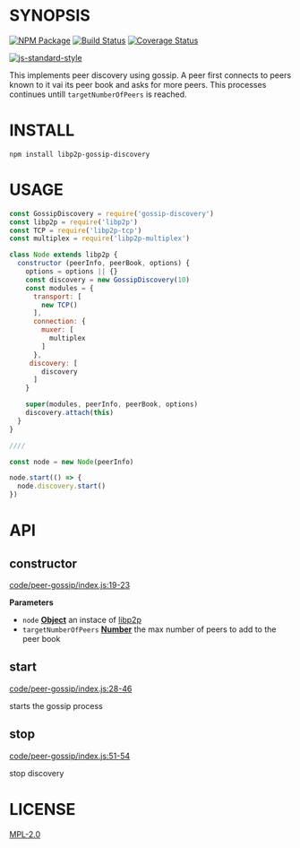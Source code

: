 # SYNOPSIS 

[![NPM Package](https://img.shields.io/npm/v/libp2p-gossip-discovery.svg?style=flat-square)](https://www.npmjs.org/package/libp2p-gossip-discovery)
[![Build Status](https://img.shields.io/travis/dfinity/js-libp2p-gossip-discovery.svg?branch=master&style=flat-square)](https://travis-ci.org/dfinity/js-libp2p-gossip-discovery)
[![Coverage Status](https://img.shields.io/coveralls/dfinity/js-libp2p-gossip-discovery.svg?style=flat-square)](https://coveralls.io/r/dfinity/js-libp2p-gossip-discovery)

[![js-standard-style](https://cdn.rawgit.com/feross/standard/master/badge.svg)](https://github.com/feross/standard)  

This implements peer discovery using gossip. A peer first connects to peers
known to it vai its peer book and asks for more peers. This processes continues
untill `targetNumberOfPeers` is reached.

# INSTALL
`npm install libp2p-gossip-discovery`

# USAGE

```javascript
const GossipDiscovery = require('gossip-discovery')
const libp2p = require('libp2p')
const TCP = require('libp2p-tcp')
const multiplex = require('libp2p-multiplex')

class Node extends libp2p {
  constructor (peerInfo, peerBook, options) {
    options = options || {}
    const discovery = new GossipDiscovery(10)
    const modules = {
      transport: [
        new TCP()
      ],
      connection: {
        muxer: [
          multiplex
        ]
      },
     discovery: [
        discovery 
      ]
    }

    super(modules, peerInfo, peerBook, options)
    discovery.attach(this)
  }
}

////

const node = new Node(peerInfo)

node.start(() => {
  node.discovery.start()
})

```

# API
## constructor

[code/peer-gossip/index.js:19-23](https://github.com/wanderer/dot-files/blob/b814be3a626a84f10652c9f2abfdbc0de7cd5f04/code/peer-gossip/index.js#L19-L23 "Source code on GitHub")

**Parameters**

-   `node` **[Object](https://developer.mozilla.org/en-US/docs/Web/JavaScript/Reference/Global_Objects/Object)** an instace of [libp2p](https://github.com/libp2p/js-libp2p)
-   `targetNumberOfPeers` **[Number](https://developer.mozilla.org/en-US/docs/Web/JavaScript/Reference/Global_Objects/Number)** the max number of peers to add to the peer book

## start

[code/peer-gossip/index.js:28-46](https://github.com/wanderer/dot-files/blob/b814be3a626a84f10652c9f2abfdbc0de7cd5f04/code/peer-gossip/index.js#L28-L46 "Source code on GitHub")

starts the gossip process

## stop

[code/peer-gossip/index.js:51-54](https://github.com/wanderer/dot-files/blob/b814be3a626a84f10652c9f2abfdbc0de7cd5f04/code/peer-gossip/index.js#L51-L54 "Source code on GitHub")

stop discovery

# LICENSE
[MPL-2.0](https://tldrlegal.com/license/mozilla-public-license-2.0-(mpl-2))
